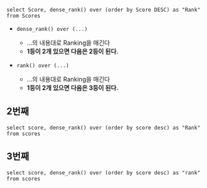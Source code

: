 ```
select Score, dense_rank() over (order by Score DESC) as "Rank"
from Scores
```

- `dense_rank() over (...)`
  - ...의 내용대로 Ranking을 매긴다
  - **1등이 2개 있으면 다음은 2등이 된다.**
 
- `rank() over (...)`
  - ...의 내용대로 Ranking을 매긴다
  - **1등이 2개 있으면 다음은 3등이 된다.**

## 2번째
```
select score, dense_rank() over (order by score desc) as "Rank"
from scores
```

## 3번째
```
select score, dense_rank() over (order by score desc) as "rank"
from scores
```

